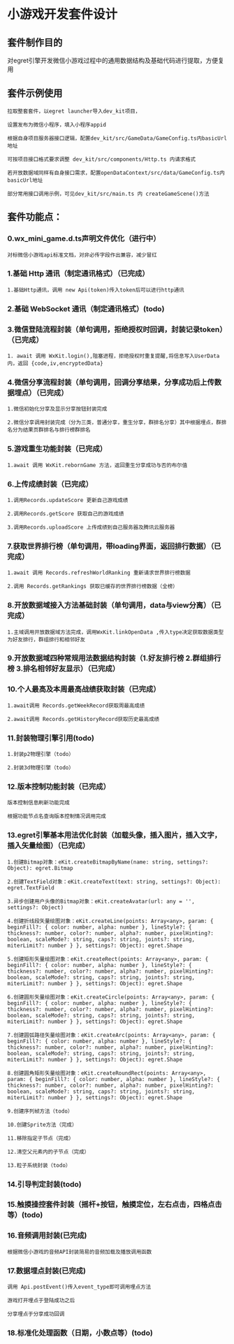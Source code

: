 # 小游戏开发套件设计

## 套件制作目的

对egret引擎开发微信小游戏过程中的通用数据结构及基础代码进行提取，方便复用

## 套件示例使用

    拉取整套套件，以egret launcher导入dev_kit项目，
    
    设置发布为微信小程序，填入小程序appid 
   
    根据自身项目服务器接口逻辑，配置dev_kit/src/GameData/GameConfig.ts内basicUrl地址
    
    可按项目接口格式要求调整 dev_kit/src/components/Http.ts 内请求格式
    
    若开放数据域同样有自身接口需求，配置openDataContext/src/data/GameConfig.ts内basicUrl地址
    
    部分常用接口调用示例，可见dev_kit/src/main.ts 内 createGameScene()方法

## 套件功能点：

### 0.wx_mini_game.d.ts声明文件优化（进行中）

    对标微信小游戏api标准文档，对非必传字段作出兼容，减少冒红

### 1.基础 Http 通讯（制定通讯格式）（已完成）

    1.基础Http通讯，调用 new Api(token)传入token后可以进行http通讯

### 2.基础 WebSocket 通讯（制定通讯格式）(todo)

### 3.微信登陆流程封装（单句调用，拒绝授权时回调，封装记录token）（已完成）

    1. await 调用 WxKit.login(),阻塞进程，拒绝授权时重复提醒,将信息写入UserData内，返回 {code,iv,encryptedData}

### 4.微信分享流程封装（单句调用，回调分享结果，分享成功后上传数据埋点）（已完成）

    1.微信初始化分享及显示分享按钮封装完成

    2.微信分享调用封装完成（分为三类，普通分享，重生分享，群排名分享）其中根据埋点，群排名分为结果页群排名与排行榜群排名

### 5.游戏重生功能封装（已完成）

    1.await 调用 WxKit.rebornGame 方法，返回重生分享成功与否的布尔值

### 6.上传成绩封装（已完成）

    1.调用Records.updateScore 更新自己游戏成绩

    2.调用Records.getScore 获取自己的游戏成绩

    3.调用Records.uploadScore 上传成绩到自己服务器及腾讯云服务器

### 7.获取世界排行榜（单句调用，带loading界面，返回排行数据）（已完成）

    1.await 调用 Records.refreshWorldRanking 重新请求世界排行榜数据

    2.调用 Records.getRankings 获取已缓存的世界排行榜数据（全榜）

### 8.开放数据域接入方法基础封装（单句调用，data与view分离）（已完成）

    1.主域调用开放数据域方法完成，调用WxKit.linkOpenData ,传入type决定获取数据类型为好友排行，群组排行和相邻好友

### 9.开放数据域四种常规用法数据结构封装（1.好友排行榜 2.群组排行榜 3.排名相邻好友显示）（已完成）


### 10.个人最高及本周最高战绩获取封装（已完成）

    1.await调用 Records.getWeekRecord获取周最高成绩

    2.await调用 Records.getHistoryRecord获取历史最高成绩

### 11.封装物理引擎引用(todo)

    1.封装p2物理引擎（todo）

    2.封装3d物理引擎（todo）

### 12.版本控制功能封装（已完成）

    版本控制信息刷新功能完成

    根据功能节点名查询版本控制情况调用完成

### 13.egret引擎基本用法优化封装（加载头像，插入图片，插入文字，插入矢量绘图）（已完成）

    1.创建Bitmap对象：eKit.createBitmapByName(name: string, settings?: Object): egret.Bitmap

    2.创建TextField对象：eKit.createText(text: string, settings?: Object): egret.TextField

    3.异步创建用户头像的Bitmap对象：eKit.createAvatar(url: any = '', settings?: Object)

    4.创建折线段矢量绘图对象：eKit.createLine(points: Array<any>, param: { beginFill?: { color: number, alpha: number }, lineStyle?: { thickness?: number, color?: number, alpha?: number, pixelHinting?: boolean, scaleMode?: string, caps?: string, joints?: string, miterLimit?: number } }, settings?: Object): egret.Shape

    5.创建矩形矢量绘图对象：eKit.createRect(points: Array<any>, param: { beginFill?: { color: number, alpha: number }, lineStyle?: { thickness?: number, color?: number, alpha?: number, pixelHinting?: boolean, scaleMode?: string, caps?: string, joints?: string, miterLimit?: number } }, settings?: Object): egret.Shape

    6.创建圆形矢量绘图对象：eKit.createCircle(points: Array<any>, param: { beginFill?: { color: number, alpha: number }, lineStyle?: { thickness?: number, color?: number, alpha?: number, pixelHinting?: boolean, scaleMode?: string, caps?: string, joints?: string, miterLimit?: number } }, settings?: Object): egret.Shape

    7.创建圆弧路径矢量绘图对象：eKit.createArc(points: Array<any>, param: { beginFill?: { color: number, alpha: number }, lineStyle?: { thickness?: number, color?: number, alpha?: number, pixelHinting?: boolean, scaleMode?: string, caps?: string, joints?: string, miterLimit?: number } }, settings?: Object): egret.Shape

    8.创建圆角矩形矢量绘图对象：eKit.createRoundRect(points: Array<any>, param: { beginFill?: { color: number, alpha: number }, lineStyle?: { thickness?: number, color?: number, alpha?: number, pixelHinting?: boolean, scaleMode?: string, caps?: string, joints?: string, miterLimit?: number } }, settings?: Object): egret.Shape

    9.创建序列帧方法（todo）
    
    10.创建Sprite方法（完成）
    
    11.移除指定子节点（完成）
    
    12.清空父元素内的子节点（完成）
    
    13.粒子系统封装（todo）

### 14.引导判定封装(todo)

### 15.触摸操控套件封装（摇杆+按钮，触摸定位，左右点击，四格点击等）(todo)

### 16.音频调用封装(已完成)

    根据微信小游戏的音频API封装简易的音频加载及播放调用函数

### 17.数据埋点封装(已完成)
    
    调用 Api.postEvent()传入event_type即可调用埋点方法

    游戏打开埋点于登陆成功之后

    分享埋点于分享成功回调

### 18.标准化处理函数（日期，小数点等）(todo)
